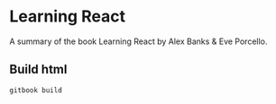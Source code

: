 # Learning React

A summary of the book Learning React by Alex Banks & Eve Porcello.

## Build html

```
gitbook build
```
